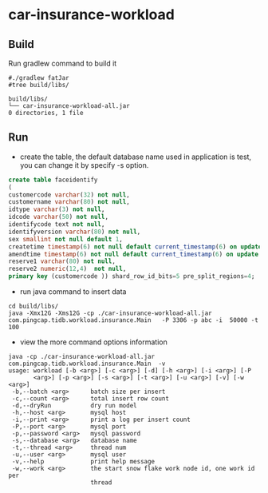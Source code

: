 # car-insurance-workload

## Build

Run gradlew command to build it
```shell
#./gradlew fatJar
#tree build/libs/

build/libs/
└── car-insurance-workload-all.jar
0 directories, 1 file
```

## Run
- create the table, the default database name used in application is test, you can change it by specify -s option.
```sql
create table faceidentify
(
customercode varchar(32) not null,
customername varchar(80) not null,
idtype varchar(3) not null,
idcode varchar(50) not null,
identifycode text not null,
identifyversion varchar(80) not null,
sex smallint not null default 1,
createtime timestamp(6) not null default current_timestamp(6) on update current_timestamp(6),
amendtime timestamp(6) not null default current_timestamp(6) on update current_timestamp(6),
reserve1 varchar(80) not null,
reserve2 numeric(12,4)  not null,
primary key (customercode )) shard_row_id_bits=5 pre_split_regions=4;
```

- run java command to insert data 
```shell
cd build/libs/
java -Xmx12G -Xms12G -cp ./car-insurance-workload-all.jar com.pingcap.tidb.workload.insurance.Main   -P 3306 -p abc -i  50000 -t 100
```

- view the more command options information
```shell
java -cp ./car-insurance-workload-all.jar com.pingcap.tidb.workload.insurance.Main  -v
usage: workload [-b <arg>] [-c <arg>] [-d] [-h <arg>] [-i <arg>] [-P
       <arg>] [-p <arg>] [-s <arg>] [-t <arg>] [-u <arg>] [-v] [-w <arg>]
 -b,--batch <arg>      batch size per insert
 -c,--count <arg>      total insert row count
 -d,--dryRun           dry run model
 -h,--host <arg>       mysql host
 -i,--print <arg>      print a log per insert count
 -P,--port <arg>       mysql port
 -p,--password <arg>   mysql password
 -s,--database <arg>   database name
 -t,--thread <arg>     thread num
 -u,--user <arg>       mysql user
 -v,--help             print help message
 -w,--work <arg>       the start snow flake work node id, one work id per
                       thread
```
